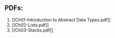 ## PDFs:
1. [[Ch01-Introduction to Abstract Data Types.pdf]]
2. [[Ch02-Lists.pdf]]
3. [[Ch03-Stacks.pdf]]
